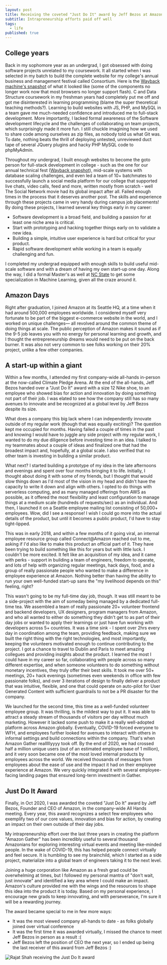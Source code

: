 ```yaml
---
layout: post
title: Receiving the coveted "Just Do It" award by Jeff Bezos at Amazon
subtitle: Intrapreneurship efforts paid off well
tags:
  - life
published: true
---
```


## College years
Back in my sophomore year as an undergrad, I got obsessed with doing software projects unrelated to my coursework. It all started when I was selected in my batch to build the complete website for my college's annual business and management festival called Consortium. Here is the [Wayback machine's snapshot](https://web.archive.org/web/20120315191008/http://www.consortiumvnit.com/index.php) of what it looked like (some of the components no longer work now that most browsers no longer support flash). C and Data Structure coursework in my freshman years had completely put me off and got me disinterested in learning programming (blame the super theoretical teaching methods?). Learning to build websites with JS, PHP, and MySQL in a team gave me much-needed confidence and introduced me to full-stack development. More importantly, I lacked formal awareness of the Software development lifecycle and the challenges of collaborating on team projects, which surprisingly made it more fun. I still chuckle imagining how we used to share code among ourselves as zip files, as nobody told us what Git was. To date, nothing beats the thrill of deploying untested, unreviewed duct tape of several JQuery plugins and hacky PHP MySQL code to phpMyAdmin. 

Throughout my undergrad, I built enough websites to become the goto person for full-stack development in college - such as the one for our annual technical fest ([Wayback snapshot](https://web.archive.org/web/20130115195228/http://axisvnit.org/)), mid-scale systems with database scaling challenges, and even led a team of 10+ batchmates to successfully launch a social media platform for our college that supported live chats, video calls, feed and more, written mostly from scratch - well The Social Network movie had its global impact after all. Failed enough times in the process that it deserves another post. The skills and experience through these projects came in very handy during campus job placements! 
By doing these projects, I learned several key things early in my career:
* Software development is a broad field, and building a passion for at least one niche area is critical.
* Start with prototyping and hacking together things early on to validate a new idea.
* Building a simple, intuitive user experience is hard but critical for your product.
* Rapid software development while working in a team is equally challenging and fun.

I completed my undergrad equipped with enough skills to build useful mid-scale software and with a dream of having my own start-up one day. Along the way, I did a formal Master's as well at [NC State](https://ncsu.edu/) to get some specialization in Machine Learning, given all the craze around it.

## Amazon Days
Right after graduation, I joined Amazon at its Seattle HQ, at a time when it had around 500,000 employees worldwide. I considered myself very fortunate to be part of the biggest e-commerce website in the world, and I worked on unique challenges— all revolved around the common theme of doing things at scale. The public perception of Amazon makes it sound as if the 9-5 job leaves you with no energy for personal learning and growth, and I thought the entrepreneurship dreams would need to be put on the back burner. It was also not very common to see folks working on their 20% project, unlike a few other companies. 

## A start-up within a giant
Within a few months, I attended my first company-wide all-hands in-person at the now-called Climate Pledge Arena. At the end of the all-hands, Jeff Bezos handed over a "Just Do It" award with a size 12 Nike shoe, to an employee who showed bias for action and innovation by doing something not part of their job. I was elated to see how the company still has so many avenues to innovate and be recognized at a global level by Jeff Bezos despite its size. 

What does a company this big lack where I can independently innovate outside of my regular work (though that was equally exciting)? The question kept me occupied for months. Having failed a couple of times in the past and knowing I would have to juggle any side project with my regular work, I wanted to do my due diligence before investing time in an idea. I talked to my teammates about a couple of ideas and finalized one that had the broadest impact and, hopefully, at a global scale. I also verified that no other team is investing in building a similar product. 

What next? I started building a prototype of my idea in the late afternoons and evenings and spent over four months bringing it to life. Initially, I thought about doing it with some of my friends, but I thought that would slow things down as I'd most of the vision in my head and didn't have the capacity to write it down and align with others. I opted to do things with serverless computing, and as many managed offerings from AWS as possible, as it offered the most flexibility and least configuration to manage things at a medium scale (hundreds of requests/sec) as an individual. And then, I launched it on a Seattle employee mailing list consisting of 50,000+ employees. Wow, did I see a response! I wish I could go more into the actual details of the product, but until it becomes a public product, I'd have to stay tight-lipped. 

This was in early 2018, and within a few months of it going viral, an internal employee resource group called Connect@Amazon reached out to me, asking if I'd also like to make this product an official part of it. They have been trying to build something like this for years but with little luck. I couldn't be more excited. It felt like an acquisition of my idea, and it came with perks - support in building a team of engineers, freedom to operate, and lots of help with organizing regular meetings, hack days, food, and a group of really passionate people who wanted to make a difference in employee experience at Amazon. Nothing better than having the ability to run your own well-funded start-up sans the "my livelihood depends on this" feeling, right? 

This wasn't going to be my full-time day job, though. It was still meant to be a side-project with the aim of someday being managed by a dedicated full-time tea. We assembled a team of really passionate 20+ volunteer frontend and backend developers, UX designers, program managers from Amazon, and who all wanted to either do something they didn't get to as part of their day jobs or wanted to apply their learnings or just have fun working with developers across 5+ countries. It was a time sink - I spent over 2hrs every day in coordination among the team, providing feedback, making sure we built the right thing with the right technologies, and most importantly, keeping the volunteers motivated enough to continue contributing to the project. I got a chance to travel to Dublin and Paris to meet amazing collegues and providing insights about the product. I learned the most I could have in my career so far, collaborating with people across so many different expertise, and when someone volunteers to do something without monetary incentives, they truly offer their best skills. It took me over 50+ meetings, 20+ hack evenings (sometimes even weekends in office with few passionate folks), and over 3 iterations of design to finally deliver a product that was intuitive, flexible, and one that could operate on auto-pilot for User Generated Content with sufficient guardrails to not be a PR disaster for the company. 

We launched for the second time, this time as a well-funded volunteer employee group. It was thrilling, is the mildest way to put it. It was able to attract a steady stream of thousands of visitors per day without much marketing. However it lacked some push to make it a really well-adopted platform across Amazon globally. Eventually, COVID-19 forced everyone to WFH, and employees further looked for avenues to interact with others in informal settings and build connections within the company. That's when Amazon Gather realllllyyyy took off. By the end of 2020, we had crossed half a million unique users (out of an estimated employee base of 1 million), and it very soon became one of the most loved internal products by employees across the world. We received thousands of messages from employees about the ease of use and the impact it had on their employee experience at Amazon. We very quickly integrated it with several employee-facing landing pages that ensured long-term investment in Gather. 

## Just Do It Award

Finally, in Oct 2020, I was awarded the coveted "Just Do It" award by Jeff Bezos, Founder and CEO of Amazon, in the company-wide All Hands meeting. Every year, this award recognizes a select few employees who exemplify two of our core values, innovation and bias for action, by creating an impact on their own outside of their day jobs.

My intrapreneurship effort over the last three years in creating the platform "Amazon Gather" has been incredibly useful to several thousand Amazonians for exploring interesting virtual events and meeting like-minded people. In the wake of COVID-19, this has helped people connect virtually and feel secure. It is humbling to see my brainchild, which I started as a side project, materialize into a global team of engineers taking it to the next level.

Joining a huge corporation like Amazon as a fresh grad could be overwhelming at times, but I followed my personal mantra of "don't wait, just innovate" and identified a key area where I could make an impact. Amazon's culture provided me with the wings and the resources to shape this idea into the product it is today. Based on my personal experience, I encourage new grads to keep innovating, and with perseverance, I'm sure it will be a rewarding journey.

The award became special to me in few more ways:
* It was the most viewed company all-hands to date - as folks globally joined over virtual conference
* It was the first time it was awarded virtually, I missed the chance to meet Jeff Bezos in person as a result :(
* Jeff Bezos left the position of CEO the next year, so I ended up being the last receiver of this award from Jeff Bezos :) 

![Rajat Shah receiving the Just Do It award]({{site.baseurl}}https://raw.githubusercontent.com/shahrajat/shahrajat.github.io/master/assets/jeff-bezos-rajat-shah.jpeg)
